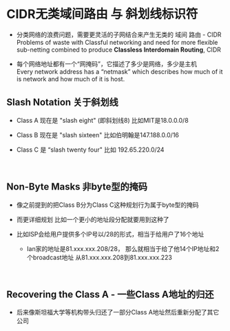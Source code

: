 # CIDR无类域间路由 与 斜划线标识符

* 分类网络的浪费问题，需要更灵活的子网结合来产生无类的 域间 路由 - CIDR  
Problems of waste with Classful networking and need for more flexible sub-netting combined to produce **Classless Interdomain Routing**, CIDR

* 每个网络地址都有一个“网掩码”，它描述了多少是网络，多少是主机  
Every network address has a “netmask” which describes how much of it is network and how much of it is host.

## Slash Notation 关于斜划线
* Class A 现在是 "slash eight" (即斜划线8) 比如MIT是18.0.0.0/8

* Class B 现在是 "slash sixteen" 比如伯明翰是147.188.0.0/16
* Class C 是 “slash twenty four" 比如 192.65.220.0/24

<br/>

## Non-Byte Masks 非byte型的掩码
* 像之前提到的把Class B分为Class C这种规划行为属于byte型的掩码

* 而更详细规划 比如一个更小的地址段分配就要用到这种了
* 比如ISP会给用户提供多个IP号以/28的形式，相当于给用户了16个地址
	* Ian家的地址是81.xxx.xxx.208/28， 那么就相当于给了他14个IP地址和2个broadcast地址 从81.xxx.xxx.208到81.xxx.xxx.223

<br/>

## Recovering the Class A - 一些Class A地址的归还
* 后来像斯坦福大学等机构带头归还了一部分Class A地址然后重新分配了其它公司